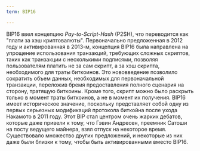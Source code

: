 ```yaml
---
term: BIP16

---
```

BIP16 ввел концепцию *Pay-to-Script-Hash* (P2SH), что переводится как "плати за хэш криптовалюты". Первоначально предложенная в 2012 году и активированная в 2013-м, концепция BIP16 была направлена на упрощение использования транзакций, требующих сложных скриптов, таких как транзакции с несколькими подписями, позволяя пользователям платить не за сам скрипт, а за хэш скрипта, необходимого для траты биткоинов. Это нововведение позволило сократить объем данных, необходимых для первоначальной транзакции, переложив бремя предоставления полного сценария на сторону, тратящую биткоины. Кроме того, скрипт можно было раскрыть только в момент траты биткоинов, а не в момент их получения. BIP16 имеет историческое значение, поскольку представляет собой одну из первых серьезных модификаций протокола биткойна после ухода Накамото в 2011 году. Этот BIP стал центром очень жарких дебатов, которые даже привели к тому, что Гэвин Андресен, преемник Сатоши на посту ведущего майнера, взял отпуск на некоторое время. Существовало множество других предложений, и некоторые из них даже были близки к тому, чтобы быть активированными вместо BIP16.